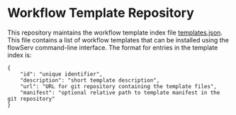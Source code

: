 # Workflow Template Repository

This repository maintains the workflow template index file [templates.json](https://github.com/scailfin/flowserv-workflow-repository/blob/master/templates.json). This file contains a list of workflow templates that can be installed using the flowServ command-line interface. The format for entries in the template index is:

```
{
    "id": "unique identifier",
    "description": "short template description",
    "url": "URL for git repository containing the template files",
    "manifest": "optional relative path to template manifest in the git repository"
}
```
